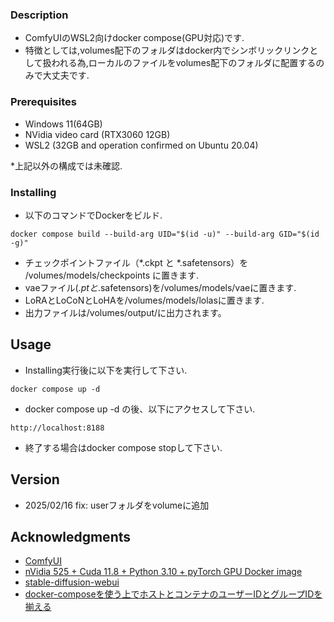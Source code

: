 ### Description
* ComfyUIのWSL2向けdocker compose(GPU対応)です.
* 特徴としては,volumes配下のフォルダはdocker内でシンボリックリンクとして扱われる為,ローカルのファイルをvolumes配下のフォルダに配置するのみで大丈夫です.

### Prerequisites

* Windows 11(64GB)
* NVidia video card (RTX3060 12GB)
* WSL2 (32GB and operation confirmed on Ubuntu 20.04)

*上記以外の構成では未確認.

### Installing

* 以下のコマンドでDockerをビルド.
```
docker compose build --build-arg UID="$(id -u)" --build-arg GID="$(id -g)" 
```

* チェックポイントファイル（*.ckpt と *.safetensors）を /volumes/models/checkpoints に置きます.
* vaeファイル(*.ptと*.safetensors)を/volumes/models/vaeに置きます.
* LoRAとLoCoNとLoHAを/volumes/models/lolasに置きます.
* 出力ファイルは/volumes/output/に出力されます。

## Usage

* Installing実行後に以下を実行して下さい.
```
docker compose up -d
```
* docker compose up -d の後、以下にアクセスして下さい.
```
http://localhost:8188
```
* 終了する場合はdocker compose stopして下さい.

## Version

* 2025/02/16 fix: userフォルダをvolumeに追加

## Acknowledgments

* [ComfyUI](https://github.com/comfyanonymous/ComfyUI) 
* [nVidia 525 + Cuda 11.8 + Python 3.10 + pyTorch GPU Docker image](https://dev.to/ordigital/nvidia-525-cuda-118-python-310-pytorch-gpu-docker-image-1l4a)
* [stable-diffusion-webui](https://github.com/AUTOMATIC1111/stable-diffusion-webui) 
* [docker-composeを使う上でホストとコンテナのユーザーIDとグループIDを揃える](https://qiita.com/ma-me/items/c80f7f8bf9a61cbd21f7)
